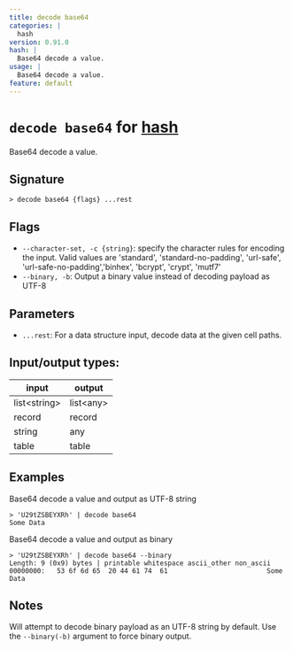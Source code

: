 ```yaml
---
title: decode base64
categories: |
  hash
version: 0.91.0
hash: |
  Base64 decode a value.
usage: |
  Base64 decode a value.
feature: default
---
```

<!-- This file is automatically generated. Please edit the command in https://github.com/nushell/nushell instead. -->

# `decode base64` for [hash](/commands/categories/hash.md)

<div class='command-title'>Base64 decode a value.</div>

## Signature

```> decode base64 {flags} ...rest```

## Flags

 -  `--character-set, -c {string}`: specify the character rules for encoding the input.
	Valid values are 'standard', 'standard-no-padding', 'url-safe', 'url-safe-no-padding','binhex', 'bcrypt', 'crypt', 'mutf7'
 -  `--binary, -b`: Output a binary value instead of decoding payload as UTF-8

## Parameters

 -  `...rest`: For a data structure input, decode data at the given cell paths.


## Input/output types:

| input        | output    |
| ------------ | --------- |
| list\<string\> | list\<any\> |
| record       | record    |
| string       | any       |
| table        | table     |
## Examples

Base64 decode a value and output as UTF-8 string
```nu
> 'U29tZSBEYXRh' | decode base64
Some Data
```

Base64 decode a value and output as binary
```nu
> 'U29tZSBEYXRh' | decode base64 --binary
Length: 9 (0x9) bytes | printable whitespace ascii_other non_ascii
00000000:   53 6f 6d 65  20 44 61 74  61                         Some Data

```

## Notes
Will attempt to decode binary payload as an UTF-8 string by default. Use the `--binary(-b)` argument to force binary output.